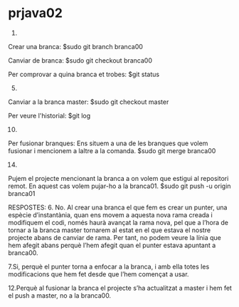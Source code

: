 # prjava02
1.
Crear una branca:
$sudo git branch branca00

Canviar de branca:
$sudo git checkout branca00

Per comprovar a quina branca et trobes:
$git status


5.
Canviar a la branca master:
$sudo git checkout master

Per veure l'historial:
$git log

10.
Per fusionar branques: Ens situem a una de les branques que volem fusionar i mencionem a laltre a la comanda.
$sudo git merge branca00

14.
Pujem el projecte mencionant la branca a on volem que estigui al repositori remot. En aquest cas volem pujar-ho a la branca01.
$sudo git push -u origin branca01

RESPOSTES:
6. No. Al crear una branca el que fem es crear un punter, una espècie d’instantània, quan ens movem a aquesta nova rama creada i modifiquem el codi, només haurà avançat la rama nova, pel que a l’hora de tornar a la branca master tornarem al estat en el que estava el nostre projecte abans de canviar de rama. 
Per tant, no podem veure la línia que hem afegit abans perquè l’hem afegit quan el punter estava apuntant a branca00.

7.Si, perquè el punter torna a enfocar a la branca, i amb ella totes les modificacions que hem fet desde que l’hem començat a usar. 

12.Perquè al fusionar la branca el projecte s’ha actualitzat a master i hem fet el push a master, no a la branca00.
